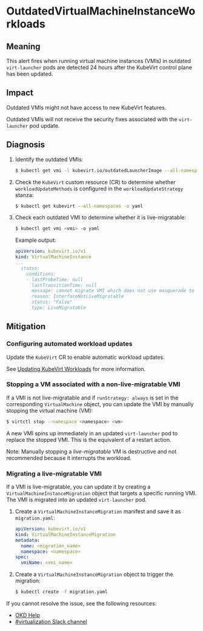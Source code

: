 # OutdatedVirtualMachineInstanceWorkloads

## Meaning

This alert fires when running virtual machine instances (VMIs) in outdated
`virt-launcher` pods are detected 24 hours after the KubeVirt control plane has
been updated.

## Impact

Outdated VMIs might not have access to new KubeVirt features.

Outdated VMIs will not receive the security fixes associated with the
`virt-launcher` pod update.

## Diagnosis

1. Identify the outdated VMIs:

   ```bash
   $ kubectl get vmi -l kubevirt.io/outdatedLauncherImage --all-namespaces
   ```

2. Check the `KubeVirt` custom resource (CR) to determine whether
`workloadUpdateMethods` is configured in the `workloadUpdateStrategy` stanza:

   ```bash
   $ kubectl get kubevirt --all-namespaces -o yaml
   ```

3. Check each outdated VMI to determine whether it is live-migratable:

   ```bash
   $ kubectl get vmi <vmi> -o yaml
   ```

   Example output:

   ```yaml
   apiVersion: kubevirt.io/v1
   kind: VirtualMachineInstance
   ...
     status:
       conditions:
       - lastProbeTime: null
         lastTransitionTime: null
         message: cannot migrate VMI which does not use masquerade to connect to the pod network
         reason: InterfaceNotLiveMigratable
         status: "False"
         type: LiveMigratable
   ```

## Mitigation

### Configuring automated workload updates

<!--DS: Update the `HyperConverged` CR to enable automatic workload updates.-->
<!--USstart-->
Update the `KubeVirt` CR to enable automatic workload updates.

See [Updating KubeVirt Workloads](https://kubevirt.io/user-guide/operations/updating_and_deletion/#updating-kubevirt-workloads)
for more information.
<!--USend-->

### Stopping a VM associated with a non-live-migratable VMI

If a VMI is not live-migratable and if `runStrategy: always` is set in the
corresponding `VirtualMachine` object, you can update the VMI by manually
stopping the virtual machine (VM):

  ```bash
  $ virtctl stop --namespace <namespace> <vm>
  ```

A new VMI spins up immediately in an updated `virt-launcher` pod to replace the
stopped VMI. This is the equivalent of a restart action.

Note: Manually stopping a _live-migratable_ VM is destructive and not
recommended because it interrupts the workload.

### Migrating a live-migratable VMI

If a VMI is live-migratable, you can update it by creating a
`VirtualMachineInstanceMigration` object that targets a specific running VMI.
The VMI is migrated into an updated `virt-launcher` pod.

1. Create a `VirtualMachineInstanceMigration` manifest and save it as
`migration.yaml`:

   ```yaml
   apiVersion: kubevirt.io/v1
   kind: VirtualMachineInstanceMigration
   metadata:
     name: <migration_name>
     namespace: <namespace>
   spec:
     vmiName: <vmi_name>
   ```

2. Create a `VirtualMachineInstanceMigration` object to trigger the migration:

   ```bash
   $ kubectl create -f migration.yaml
   ```

<!--DS: If you cannot resolve the issue, log in to the
link:https://access.redhat.com[Customer Portal] and open a support case,
attaching the artifacts gathered during the diagnosis procedure.-->
<!--USstart-->
If you cannot resolve the issue, see the following resources:

- [OKD Help](https://www.okd.io/help/)
- [#virtualization Slack channel](https://kubernetes.slack.com/channels/virtualization)
<!--USend-->
